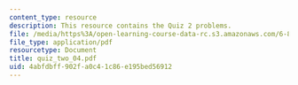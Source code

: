 ```yaml
---
content_type: resource
description: This resource contains the Quiz 2 problems.
file: /media/https%3A/open-learning-course-data-rc.s3.amazonaws.com/6-801-machine-vision-fall-2004/4abfdbff902fa0c41c86e195bed56912_quiz_two_04.pdf
file_type: application/pdf
resourcetype: Document
title: quiz_two_04.pdf
uid: 4abfdbff-902f-a0c4-1c86-e195bed56912
---
```

